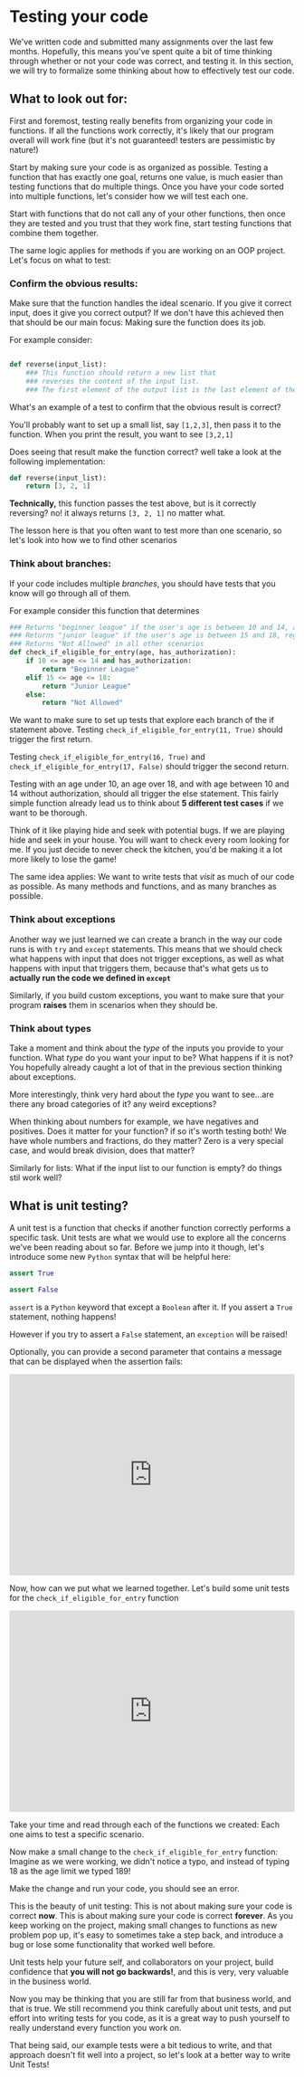 # Testing your code
We've written code and submitted many assignments over the last few months. Hopefully, this means you've spent quite a bit of time thinking through whether or not your code was correct, and testing it. In this section, we will try to formalize some thinking about how to effectively test our code.

## What to look out for:
First and foremost, testing really benefits from organizing your code in functions. If all the functions work correctly, it's likely that our program overall will work fine (but it's not guaranteed! testers are pessimistic by nature!)

Start by making sure your code is as organized as possible. Testing a function that has exactly one goal, returns one value, is much easier than testing functions that do multiple things. Once you have your code sorted into multiple functions, let's consider how we will test each one. 

Start with functions that do not call any of your other functions, then once they are tested and you trust that they work fine, start testing functions that combine them together. 

The same logic applies for methods if you are working on an OOP project. Let's focus on what to test:

### Confirm the obvious results:
Make sure that the function handles the ideal scenario. If you give it correct input, does it give you correct output? If we don't have this achieved then that should be our main focus: Making sure the function does its job.

For example consider:

```python

def reverse(input_list):
	### This function should return a new list that
	### reverses the content of the input list.
	### The first element of the output list is the last element of the input list, etc.
```

What's an example of a test to confirm that the obvious result is correct?

You'll probably want to set up a small list, say `[1,2,3]`, then pass it to the function. When you print the result, you want to see `[3,2,1]`

Does seeing that result make the function correct? well take a look at the following implementation:

```python
def reverse(input_list):
	return [3, 2, 1]
```

**Technically,** this function passes the test above, but is it correctly reversing? no! it always returns `[3, 2, 1]` no matter what. 

The lesson here is that you often want to test more than one scenario, so let's look into how we to find other scenarios

### Think about branches:
If your code includes multiple _branches_, you should have tests that you know will go through all of them. 

For example consider this function that determines 

```python
### Returns "beginner league" if the user's age is between 10 and 14, and if the user has an authorization from their parent
### Returns "junior league" if the user's age is between 15 and 18, regardless of autorization
### Returns "Not Allowed" in all other scenarios
def check_if_eligible_for_entry(age, has_authorization):
	if 10 <= age <= 14 and has_authorization:
		return "Beginner League"
	elif 15 <= age <= 18:
		return "Junior League"
	else:
		return "Not Allowed" 
```

We want to make sure to set up tests that explore each branch of the if statement above. Testing `check_if_eligible_for_entry(11, True)` should trigger the first return. 

Testing `check_if_eligible_for_entry(16, True)` and `check_if_eligible_for_entry(17, False)` should trigger the second return.

Testing with an age under 10, an age over 18, and with age between 10 and 14 without authorization, should all trigger the else statement. This fairly simple function already lead us to think about **5 different test cases** if we want to be thorough.

Think of it like playing hide and seek with potential bugs. If we are playing hide and seek in your house. You will want to check every room looking for me. If you just decide to never check the kitchen, you'd be making it a lot more likely to lose the game!

The same idea applies: We want to write tests that _visit_ as much of our code as possible. As many methods and functions, and as many branches as possible.

### Think about exceptions

Another way we just learned we can create a branch in the way our code runs is with `try` and `except` statements. This means that we should check what happens with input that does not trigger exceptions, as well as what happens with input that triggers them, because that's what gets us to **actually run the code we defined in `except`**

Similarly, if you build custom exceptions, you want to make sure that your program **raises** them in scenarios when they should be.

### Think about types

Take a moment and think about the _type_ of the inputs you provide to your function. What _type_ do you want your input to be? What happens if it is not? You hopefully already caught a lot of that in the previous section thinking about exceptions. 

More interestingly, think very hard about the _type_ you want to see...are there any broad categories of it? any weird exceptions?

When thinking about numbers for example, we have negatives and positives. Does it matter for your function? if so it's worth testing both! We have whole numbers and fractions, do they matter? Zero is a very special case, and would break division, does that matter?

Similarly for lists: What if the input list to our function is empty? do things stil work well?

## What is unit testing?

A unit test is a function that checks if another function correctly performs a specific task. Unit tests are what we would use to explore all the concerns we've been reading about so far. Before we jump into it though, let's introduce some new `Python` syntax that will be helpful here:

```python
assert True

assert False
```

`assert` is a `Python` keyword that except a `Boolean` after it. If you assert a `True` statement, nothing happens!

However if you try to assert a `False` statement, an `exception` will be raised!

Optionally, you can provide a second parameter that contains a message that can be displayed when the assertion fails:

<iframe src="https://trinket.io/embed/python3/e8b875a451" width="100%" height="356" frameborder="0" marginwidth="0" marginheight="0" allowfullscreen></iframe>

Now, how can we put what we learned together. Let's build some unit tests for the `check_if_eligible_for_entry` function

<iframe src="https://trinket.io/embed/python3/a5eefb89dc" width="100%" height="356" frameborder="0" marginwidth="0" marginheight="0" allowfullscreen></iframe>

Take your time and read through each of the functions we created: Each one aims to test a specific scenario.

Now make a small change to the `check_if_eligible_for_entry` function: Imagine as we were working, we didn't notice a typo, and instead of typing 18 as the age limit we typed 189! 

Make the change and run your code, you should see an error.

This is the beauty of unit testing: This is not about making sure your code is correct **now**. This is about making sure your code is correct **forever**. As you keep working on the project, making small changes to functions as new problem pop up, it's easy to sometimes take a step back, and introduce a bug or lose some functionality that worked well before. 

Unit tests help your future self, and collaborators on your project, build confidence that **you will not go backwards!**, and this is very, very valuable in the business world.

Now you may be thinking that you are still far from that business world, and that is true. We still recommend you think carefully about unit tests, and put effort into writing tests for you code, as it is a great way to push yourself to really understand every function you work on. 

That being said, our example tests were a bit tedious to write, and that approach doesn't fit well into a project, so let's look at a better way to write Unit Tests!